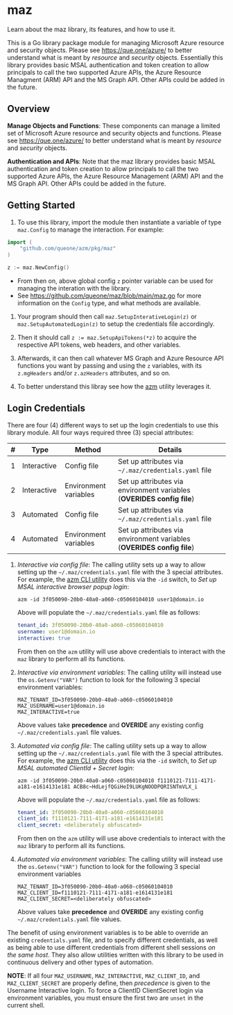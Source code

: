# maz
Learn about the maz library, its features, and how to use it.

This is a Go library package module for managing Microsoft Azure resource and security objects. Please see <https://que.one/azure/> to better understand what is meant by *resource* and *security* objects. Essentially this library provides basic MSAL authentication and token creation to allow principals to call the two supported Azure APIs, the Azure Resource Managment (ARM) API and the MS Graph API. Other APIs could be added in the future.

## Overview
**Manage Objects and Functions**:
These components can manage a limited set of Microsoft Azure resource and security objects and functions. Please see https://que.one/azure/ to better understand what is meant by *resource* and *security* objects.

**Authentication and APIs**:
Note that the maz library provides basic MSAL authentication and token creation to allow principals to call the two supported Azure APIs, the Azure Resource Management (ARM) API and the MS Graph API. Other APIs could be added in the future.

## Getting Started
1. To use this library, import the module then instantiate a variable of type `maz.Config` to manage the interaction. For example: 

```go
import (
    "github.com/queone/azm/pkg/maz"
)

z := maz.NewConfig()
```

- From then on, above global config `z` pointer variable can be used for managing the interation with the library.
- See <https://github.com/queone/maz/blob/main/maz.go> for more information on the `Config` type, and what methods are available.

1. Your program should then call `maz.SetupInterativeLogin(z)` or `maz.SetupAutomatedLogin(z)` to setup the credentials file accordingly.

2. Then it should call `z := maz.SetupApiTokens(*z)` to acquire the respective API tokens, web headers, and other variables.

3. Afterwards, it can then call whatever MS Graph and Azure Resource API functions you want by passing and using the `z` variables, with its `z.mgHeaders` and/or `z.azHeaders` attributes, and so on.

4. To better understand this libray see how the [azm](https://github.com/queone/azm/cmd/azm/README.md) utility leverages it.


## Login Credentials

There are four (4) different ways to set up the login credentials to use this library module. All four ways required three (3) special attributes:

|#|Type|Method|Details|
|-|-|-|-|
|1|Interactive|Config file|Set up attributes via `~/.maz/credentials.yaml` file|
|2|Interactive|Environment variables|Set up attributes via environment variables (**OVERIDES config file**)|
|3|Automated|Config file|Set up attributes via `~/.maz/credentials.yaml` file|
|4|Automated|Environment variables|Set up attributes via environment variables (**OVERIDES config file**)|

1. *Interactive via config file*: The calling utility sets up a way to allow setting up the `~/.maz/credentials.yaml` file with
   the 3 special attributes. For example, the [azm CLI utility](https://github.com/queone/azm) does this via the `-id`
   switch, to _Set up MSAL interactive browser popup login_:
   ```
   azm -id 3f050090-20b0-40a0-a060-c05060104010 user1@domain.io
   ```
   Above will populate the `~/.maz/credentials.yaml` file as follows:
   ```yaml
   tenant_id: 3f050090-20b0-40a0-a060-c05060104010
   username: user1@domain.io
   interactive: true
   ```
   From then on the `azm` utility will use above credentials to interact with the `maz` library to perform all its functions.

2. *Interactive via environment variables*: The calling utility will instead use the `os.Getenv("VAR")` function to look for
   the following 3 special environment variables:
   ```bsh
   MAZ_TENANT_ID=3f050090-20b0-40a0-a060-c05060104010
   MAZ_USERNAME=user1@domain.io
   MAZ_INTERACTIVE=true
   ```
   Above values take **precedence** and **OVERIDE** any existing config `~/.maz/credentials.yaml` file values. 

3. *Automated via config file*: The calling utility sets up a way to allow setting up the `~/.maz/credentials.yaml` file with
   the 3 special attributes. For example, the [azm CLI utility](https://github.com/queone/azm) does this via the `-id`
   switch, to _Set up MSAL automated ClientId + Secret login_:
   ```
   azm -id 3f050090-20b0-40a0-a060-c05060104010 f1110121-7111-4171-a181-e1614131e181 ACB8c~HdLejfQGiHeI9LUKgNOODPQRISNTmVLX_i
   ```
   Above will populate the `~/.maz/credentials.yaml` file as follows:
   ```yaml
   tenant_id: 3f050090-20b0-40a0-a060-c05060104010
   client_id: f1110121-7111-4171-a181-e1614131e181
   client_secret: <deliberately obfuscated>
   ```
   From then on the `azm` utility will use above credentials to interact with the `maz` library to perform all its functions.

4. *Automated via environment variables*: The calling utility will instead use the `os.Getenv("VAR")` function to look for
   the following 3 special environment variables
   ```bsh
   MAZ_TENANT_ID=3f050090-20b0-40a0-a060-c05060104010
   MAZ_CLIENT_ID=f1110121-7111-4171-a181-e1614131e181
   MAZ_CLIENT_SECRET=<deliberately obfuscated>
   ```
   Above values take **precedence** and **OVERIDE** any existing config `~/.maz/credentials.yaml` file values. 

The benefit of using environment variables is to be able to override an existing `credentials.yaml` file, and to specify different credentials, as well as being able to use different credentials from different shell sessions _on the same host_. They also allow utilities written with this library to be used in continuous delivery and other types of automation.

**NOTE**: If all four `MAZ_USERNAME`, `MAZ_INTERACTIVE`, `MAZ_CLIENT_ID`, and `MAZ_CLIENT_SECRET` are properly define, then _precedence_ is given to the Username Interactive login. To force a ClientID ClientSecret login via environment variables, you must ensure the first two are `unset` in the current shell.

